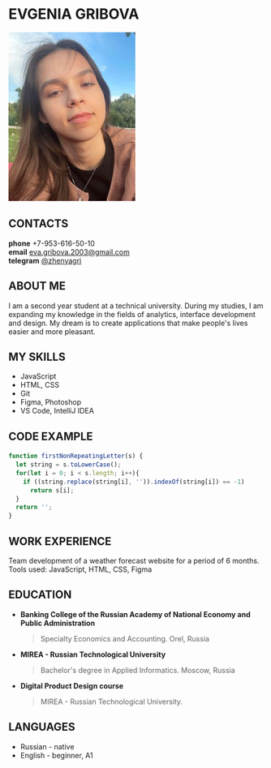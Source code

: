 # EVGENIA GRIBOVA

![photo for resume](/images/avatar.JPG)

## CONTACTS

**phone** +7-953-616-50-10  
**email** <eva.gribova.2003@gmail.com>  
**telegram** [@zhenyagri](https://t.me/zhenyagri)

## ABOUT ME

I am a second year student at a technical university. During my studies, I am expanding my knowledge in the fields of analytics, interface development and design. My dream is to create applications that make people's lives easier and more pleasant.

## MY SKILLS

+ JavaScript  
+ HTML, CSS  
+ Git
+ Figma, Photoshop
+ VS Code, IntelliJ IDEA

## CODE EXAMPLE

```javascript
function firstNonRepeatingLetter(s) {
  let string = s.toLowerCase();
  for(let i = 0; i < s.length; i++){
    if ((string.replace(string[i], '')).indexOf(string[i]) == -1)
      return s[i];
  }
  return '';
}
```

## WORK EXPERIENCE

Team development of a weather forecast website for a period of 6 months.  
Tools used: JavaScript, HTML, CSS, Figma

## EDUCATION

+ **Banking College of the Russian Academy of National Economy and Public Administration**
  >Specialty Economics and Accounting.
  >Orel, Russia  
+ **MIREA - Russian Technological University**
  >Bachelor's degree in Applied Informatics.
  >Moscow, Russia
+ **Digital Product Design course**
  >MIREA - Russian Technological University.
  
## LANGUAGES

+ Russian - native
+ English - beginner, A1
